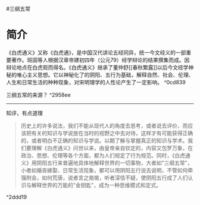 #三纲五常

# 简介

《白虎通义》又称《白虎通》，是中国汉代讲论五经同异，统一今文经义的一部重要著作。班固等人根据汉章帝建初四年（公元79）经学辩论的结果撰集而成。因辩论地点在白虎观而得名。《白虎通义》继承了董仲舒[[春秋繁露]]以后今文经学神秘的唯心主义思想。它以神秘化了的阴阳、五行为基础，解释自然、社会、伦理、人生和日常生活的种种现象，对宋明理学的人性论产生了一定影响。 ^0cd839

三纲五常的来源？ ^2958ee
***
知评，有点道理

>历史上的许多说法，我们不能从现代人的角度去思考，或者说去评价，而应该把有关的知识与学说放在当时的视野之中去对待，这样才有可能获得正确的，或者明白不正确的知识与学说。以期了解与掌握真正的知识与学术。我们要理解《白虎通义》问世以来，由皇帝亲自钦定的，内容又包罗万象，在政治、思想、伦理等各个方面，都为人们规定了行为规范。同时，《白虎通义》用阴阳五行来普遍地具体地解释世界的一切事物，大者如"三纲五常"，小者如婚丧嫁娶、日常生活现象，都可以用阴阳五行说去说明，不管如何牵强附会，如何荒唐，说者言之凿凿，听者深信不疑，使阴阳五行成了人们认识与解释世界的万能的"金钥匙"，成为一种思维模式和定式。

^2ddd19
